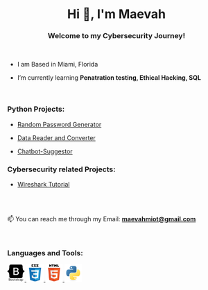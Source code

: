 <h1 align="center">Hi 👋, I'm Maevah</h1>
<h3 align="center">Welcome to my Cybersecurity Journey!</h3>
<br>

- I am Based in Miami, Florida 

- I’m currently learning **Penatration testing, Ethical Hacking, SQL**

<br>

<h3 align="left"> Python Projects: </h3>

- [Random Password Generator](https://github.com/MiotLGMaevah/Random-Password-Generator-)

- [Data Reader and Converter](https://github.com/MiotLGMaevah/Read)

- [Chatbot-Suggestor](https://github.com/MiotLGMaevah/Chatbot-suggestor)

<h3 align="left"> Cybersecurity related Projects:</h3>

- [Wireshark Tutorial](https://github.com/MiotLGMaevah/Wireshark-Video)

<br> 
<br>

📫 You can reach me through my Email: **maevahmiot@gmail.com**

<br>

<a src="https://raw.githubusercontent.com/rahuldkjain/github-profile-readme-generator/master/src/images/icons/Social/linked-in-alt.svg" alt="maevah miot" height="30" width="40" /></a>
</p>

<h3 align="left">Languages and Tools:</h3>
<p align="left"> <a href="https://getbootstrap.com" target="_blank" rel="noreferrer"> <img src="https://raw.githubusercontent.com/devicons/devicon/master/icons/bootstrap/bootstrap-plain-wordmark.svg" alt="bootstrap" width="40" height="40"/> </a> <a href="https://www.w3schools.com/css/" target="_blank" rel="noreferrer"> <img src="https://raw.githubusercontent.com/devicons/devicon/master/icons/css3/css3-original-wordmark.svg" alt="css3" width="40" height="40"/> </a> <a href="https://www.w3.org/html/" target="_blank" rel="noreferrer"> <img src="https://raw.githubusercontent.com/devicons/devicon/master/icons/html5/html5-original-wordmark.svg" alt="html5" width="40" height="40"/> </a> <a href="https://www.python.org" target="_blank" rel="noreferrer"> <img src="https://raw.githubusercontent.com/devicons/devicon/master/icons/python/python-original.svg" alt="python" width="40" height="40"/> </a> </p>
